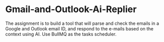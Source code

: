 # Gmail-and-Outlook-Ai-Replier
The assignment is to build a tool that will parse and check the emails in a Google and Outlook email ID, and respond to the e-mails based on the context using AI. Use BullMQ as the tasks scheduler.
